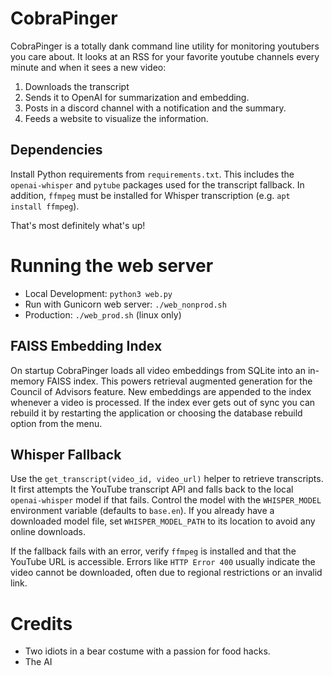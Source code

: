 # CobraPinger

CobraPinger is a totally dank command line utility for monitoring youtubers you care about. It looks at an RSS for your favorite youtube channels every minute and when it sees a new video:

1) Downloads the transcript
2) Sends it to OpenAI for summarization and embedding.
3) Posts in a discord channel with a notification and the summary.
4) Feeds a website to visualize the information.

## Dependencies

Install Python requirements from `requirements.txt`. This includes the
`openai-whisper` and `pytube` packages used for the transcript fallback.
In addition, `ffmpeg` must be installed for Whisper transcription
(e.g. `apt install ffmpeg`).

That's most definitely what's up!

# Running the web server

- Local Development: `python3 web.py`
- Run with Gunicorn web server: `./web_nonprod.sh`
- Production: `./web_prod.sh` (linux only)

## FAISS Embedding Index

On startup CobraPinger loads all video embeddings from SQLite into an in-memory
FAISS index. This powers retrieval augmented generation for the Council of
Advisors feature. New embeddings are appended to the index whenever a video is
processed. If the index ever gets out of sync you can rebuild it by restarting
the application or choosing the database rebuild option from the menu.

## Whisper Fallback

Use the `get_transcript(video_id, video_url)` helper to retrieve transcripts.
It first attempts the YouTube transcript API and falls back to the local
`openai-whisper` model if that fails. Control the model with the
`WHISPER_MODEL` environment variable (defaults to `base.en`). If you already
have a downloaded model file, set `WHISPER_MODEL_PATH` to its location to avoid
any online downloads.

If the fallback fails with an error, verify `ffmpeg` is installed and that the
YouTube URL is accessible. Errors like `HTTP Error 400` usually indicate the
video cannot be downloaded, often due to regional restrictions or an invalid
link.

# Credits

* Two idiots in a bear costume with a passion for food hacks.
* The AI

